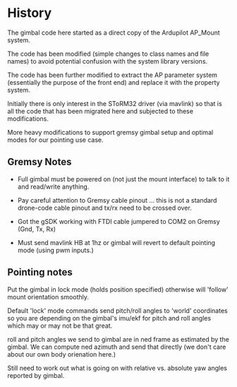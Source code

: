 # History

The gimbal code here started as a direct copy of the Ardupilot
AP_Mount system.

The code has been modified (simple changes to class names and file
names) to avoid potential confusion with the system library versions.

The code has been further modified to extract the AP parameter system
(essentially the purpose of the front end) and replace it with the
property system.

Initially there is only interest in the SToRM32 driver (via mavlink)
so that is all the code that has been migrated here and subjected to
these modifications.

More heavy modifications to support gremsy gimbal setup and optimal
modes for our pointing use case.

## Gremsy Notes

* Full gimbal must be powered on (not just the mount interface) to
  talk to it and read/write anything.

* Pay careful attention to Gremsy cable pinout ... this is not a
  standard drone-code cable pinout and tx/rx need to be crossed over.

* Got the gSDK working with FTDI cable jumpered to COM2 on Gremsy
  (Gnd, Tx, Rx)

* Must send mavlink HB at 1hz or gimbal will revert to default
  pointing mode (using pwm inputs.)


## Pointing notes

Put the gimbal in lock mode (holds position specified) otherwise will
'follow' mount orientation smoothly.

Default 'lock' mode commands send pitch/roll angles to 'world'
coordinates so you are depending on the gimbal's imu/ekf for pitch and
roll angles which may or may not be that great.

roll and pitch angles we send to gimbal are in ned frame as estimated
by the gimbal.  We can compute ned azimuth and send that directly (we
don't care about our own body orienation here.)

Still need to work out what is going on with relative vs. absolute yaw
angles reported by gimbal.
